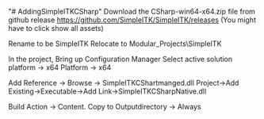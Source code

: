 "# AddingSimpleITKCSharp" 
Download the CSharp-win64-x64.zip file from github release
https://github.com/SimpleITK/SimpleITK/releases
(You might have to click show all assets)

Rename to be SimpleITK
Relocate to Modular_Projects\SimpleITK

In the project, Bring up Configuration Manager
Select active solution platform -> x64
Platform -> x64

Add Reference -> Browse -> SimpleITKCShartmanged.dll
Project->Add Existing->Executable->Add Link->SimpleITKCSharpNative.dll

Build Action -> Content. Copy to Outputdirectory -> Always
